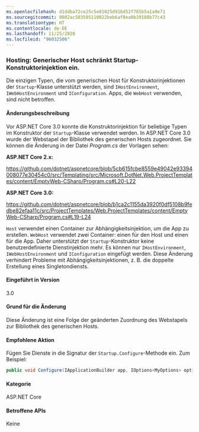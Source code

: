 ```yaml
---
ms.openlocfilehash: d1ddba72ce25c5e01025d916d52f785b5a1a9e71
ms.sourcegitcommit: 0802ac583585110022beb6af8ea0b39188b77c43
ms.translationtype: HT
ms.contentlocale: de-DE
ms.lasthandoff: 11/25/2020
ms.locfileid: "96032506"
---
```

### <a name="hosting-generic-host-restricts-startup-constructor-injection"></a>Hosting: Generischer Host schränkt Startup-Konstruktorinjektion ein.

Die einzigen Typen, die vom generischen Host für Konstruktorinjektionen der `Startup`-Klasse unterstützt werden, sind `IHostEnvironment`, `IWebHostEnvironment` und `IConfiguration`. Apps, die `WebHost` verwenden, sind nicht betroffen.

#### <a name="change-description"></a>Änderungsbeschreibung

Vor ASP.NET Core 3.0 konnte die Konstruktorinjektion für beliebige Typen im Konstruktor der `Startup`-Klasse verwendet werden. In ASP.NET Core 3.0 wurde der Webstapel der Bibliothek des generischen Hosts zugeordnet. Sie können die Änderung in der Datei *Program.cs*  der Vorlagen sehen:

**ASP.NET Core 2.x:**

<https://github.com/dotnet/aspnetcore/blob/5cb615fcbe8559e49042e93394008077e30454c0/src/Templating/src/Microsoft.DotNet.Web.ProjectTemplates/content/EmptyWeb-CSharp/Program.cs#L20-L22>

**ASP.NET Core 3.0:**

<https://github.com/dotnet/aspnetcore/blob/b1ca2c1155da3920f0df5108b9fedbe82efaa11c/src/ProjectTemplates/Web.ProjectTemplates/content/EmptyWeb-CSharp/Program.cs#L19-L24>

`Host` verwendet einen Container zur Abhängigkeitsinjektion, um die App zu erstellen. `WebHost` verwendet zwei Container: einen für den Host und einen für die App. Daher unterstützt der `Startup`-Konstruktor keine benutzerdefinierte Dienstinjektion mehr. Es können nur `IHostEnvironment`, `IWebHostEnvironment` und `IConfiguration` eingefügt werden. Diese Änderung verhindert Probleme mit Abhängigkeitsinjektionen, z. B. die doppelte Erstellung eines Singletondiensts.

#### <a name="version-introduced"></a>Eingeführt in Version

3.0

#### <a name="reason-for-change"></a>Grund für die Änderung

Diese Änderung ist eine Folge der geänderten Zuordnung des Webstapels zur Bibliothek des generischen Hosts.

#### <a name="recommended-action"></a>Empfohlene Aktion

Fügen Sie Dienste in die Signatur der `Startup.Configure`-Methode ein. Zum Beispiel:

```csharp
public void Configure(IApplicationBuilder app, IOptions<MyOptions> options)
```

#### <a name="category"></a>Kategorie

ASP.NET Core

#### <a name="affected-apis"></a>Betroffene APIs

Keine

<!-- 

#### Affected APIs

Not detectable via API analysis

-->
